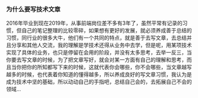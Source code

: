### 为什么要写技术文章
2016年毕业到现在2019年，从事前端岗位差不多有3年了，虽然平常有记录的习惯，但自己的笔记整理的比较零碎，如果想有更好的发展，就必须养成善于总结的习惯，同行业的很多大牛，他们有一个共同的特点，就是善于去写文章，去总结并且分享和其他人交流，我的理解是学技术还得从业务中去学，但是呢，用某项技术实现了具体的业务，也只是停留在会用的阶段，并没有太多思考，去举一反三，当你要去写文章的时候，为了把文章写好，就会对某一方面有自己的理解和思考，而且当你把你的所知都写下来的时候，这就代表你会哪些，你不会哪些，当文章越写越多的时候，也代表着你知道的懂得越多，所以养成良好的写文章习惯，我认为是成为技术中坚的基础，所以动动自己的手指吧，总结自己会的，去拓展自己不会的领域...